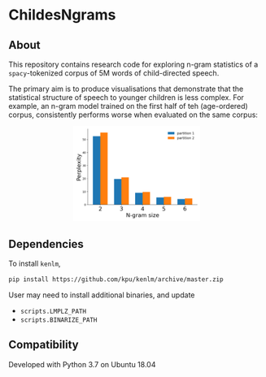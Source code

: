 # ChildesNgrams


## About

This repository contains research code for exploring n-gram statistics of a `spacy`-tokenized corpus of 5M words of child-directed speech.

The primary aim is to produce visualisations that demonstrate that the statistical structure of speech to younger children is less complex. 
For example, an n-gram model trained on the first half of teh (age-ordered) corpus, consistently performs worse when evaluated on the same corpus:

<div align="center">
 <img src="images/perplexity.png" width="250"> 
</div>

## Dependencies

To install `kenlm`, 

```bash
pip install https://github.com/kpu/kenlm/archive/master.zip
```
User may need to install additional binaries, and update 

* `scripts.LMPLZ_PATH`
* `scripts.BINARIZE_PATH`

## Compatibility 

Developed with Python 3.7 on Ubuntu 18.04
